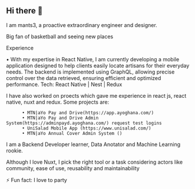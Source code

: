 ## Hi there 👋

I am mants3, a proactive extraordinary engineer and designer.

Big fan of basketball and seeing new places

Experience 

• With my expertise in React Native, I am currently developing a mobile application designed to help clients easily locate artisans for their everyday needs. The backend is implemented using GraphQL, allowing precise control over the data retrieved, ensuring    efficient and optimized performance.
                                                                                                                                                                                                                                                                      Tech: React Native | Nest | Redux
 
I have also worked on proects which gave me experience in react js, react native, nuxt and redux. Some projects are:

          • MTN|aYo Pay and Drive(https://app.ayoghana.com/)
          • MTN|aYo Pay and Drive Admin System(https://adminpayd.ayoghana.com/) request test logins 
          • UniSalad Mobile App (https://www.unisalad.com/)
          • MTN|aYo Annual Cover Admin System ()
 
I am a Backend Developer learner, Data Anotator and Machine Learning rookie.

Although I love Nuxt, I pick the right tool or a task considering actors like community, ease of use, reusability and maintainability
 
⚡ Fun fact: I love to party



      
